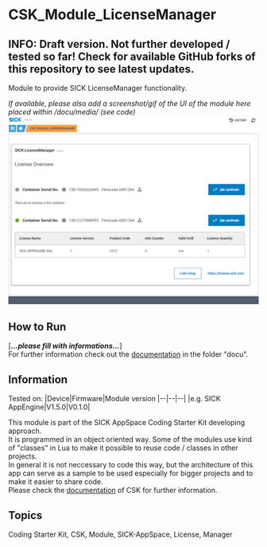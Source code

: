 # CSK_Module_LicenseManager
## INFO: Draft version. Not further developed / tested so far! Check for available GitHub forks of this repository to see latest updates.

Module to provide SICK LicenseManager functionality.

*If available, please also add a screenshot/gif of the UI of the module here placed within /docu/media/ (see code)*
![](./docu/media/UI_Screenshot.png)

## How to Run

[***...please fill with informations...***]  
For further information check out the [documentation](https://raw.githack.com/SICKAppSpaceCodingStarterKit/CSK_Module_LicenseManager/main/docu/CSK_Module_LicenseManager.html) in the folder "docu".

## Information

Tested on:
|Device|Firmware|Module version
|--|--|--|
|e.g. SICK AppEngine|V1.5.0|V0.1.0|

This module is part of the SICK AppSpace Coding Starter Kit developing approach.  
It is programmed in an object oriented way. Some of the modules use kind of "classes" in Lua to make it possible to reuse code / classes in other projects.  
In general it is not neccessary to code this way, but the architecture of this app can serve as a sample to be used especially for bigger projects and to make it easier to share code.  
Please check the [documentation](https://github.com/SICKAppSpaceCodingStarterKit/.github/blob/main/docu/SICKAppSpaceCodingStarterKit_Documentation.md) of CSK for further information.  

## Topics

Coding Starter Kit, CSK, Module, SICK-AppSpace, License, Manager
